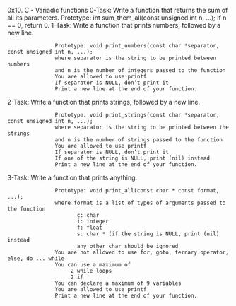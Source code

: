 0x10. C - Variadic functions
  0-Task:
         Write a function that returns the sum of all its parameters.
                   Prototype: int sum_them_all(const unsigned int n, ...);
                   If n == 0, return 0.
  1-Task:
         Write a function that prints numbers, followed by a new line.

                   Prototype: void print_numbers(const char *separator, const unsigned int n, ...);
                   where separator is the string to be printed between numbers
                   and n is the number of integers passed to the function
                   You are allowed to use printf
                   If separator is NULL, don’t print it
                   Print a new line at the end of your function.
  2-Task:
         Write a function that prints strings, followed by a new line.

                   Prototype: void print_strings(const char *separator, const unsigned int n, ...);
                   where separator is the string to be printed between the strings
                   and n is the number of strings passed to the function
                   You are allowed to use printf
                   If separator is NULL, don’t print it
                   If one of the string is NULL, print (nil) instead
                   Print a new line at the end of your function.
  3-Task:
         Write a function that prints anything.

                   Prototype: void print_all(const char * const format, ...);
                   where format is a list of types of arguments passed to the function
                          c: char
                          i: integer
                          f: float
                          s: char * (if the string is NULL, print (nil) instead
                          any other char should be ignored
                   You are not allowed to use for, goto, ternary operator, else, do ... while
                   You can use a maximum of
                        2 while loops
                        2 if
                   You can declare a maximum of 9 variables
                   You are allowed to use printf
                   Print a new line at the end of your function.
